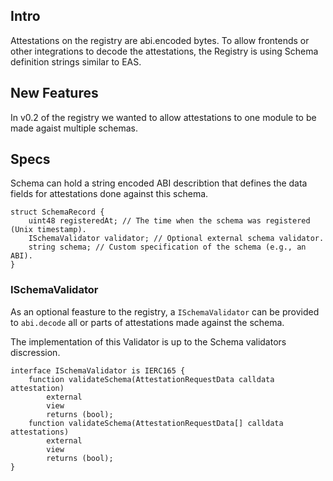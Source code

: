 ## Intro

Attestations on the registry are abi.encoded bytes. To allow frontends or other integrations to decode the attestations, 
the Registry is using Schema definition strings similar to EAS.

## New Features

In v0.2 of the registry we wanted to allow attestations to one module to be made agaist multiple schemas.


## Specs

Schema can hold a string encoded ABI describtion that defines the data fields for attestations done against this schema.

```solidity
struct SchemaRecord {
    uint48 registeredAt; // The time when the schema was registered (Unix timestamp).
    ISchemaValidator validator; // Optional external schema validator.
    string schema; // Custom specification of the schema (e.g., an ABI).
}
```

### ISchemaValidator

As an optional feasture to the registry, a `ISchemaValidator` 
can be provided to `abi.decode` all or parts of attestations made against the schema.

The implementation of this Validator is up to the Schema validators discression.

```solidity
interface ISchemaValidator is IERC165 {
    function validateSchema(AttestationRequestData calldata attestation)
        external
        view
        returns (bool);
    function validateSchema(AttestationRequestData[] calldata attestations)
        external
        view
        returns (bool);
}
```

